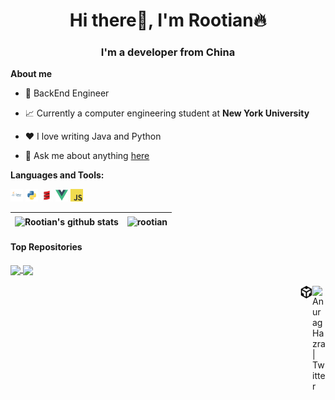<h1 align="center">Hi there👋, I'm Rootian🔥</h1>

<h3 align="center">I'm a developer from China</h3>

**About me**

- 💼 BackEnd Engineer

- 📈 Currently a computer engineering student at **New York University**

- ❤️ I love writing Java and Python

- 💬 Ask me about anything [here](https://github.com/rootian/rootian/issues)



**Languages and Tools:**  

<code><img height="20" src="https://raw.githubusercontent.com/github/explore/80688e429a7d4ef2fca1e82350fe8e3517d3494d/topics/java/java.png"></code>
<code><img height="20" src="https://raw.githubusercontent.com/github/explore/80688e429a7d4ef2fca1e82350fe8e3517d3494d/topics/python/python.png"></code>
<code><img height="20" src="https://raw.githubusercontent.com/github/explore/80688e429a7d4ef2fca1e82350fe8e3517d3494d/topics/scala/scala.png"></code>
<code><img height="20" src="https://raw.githubusercontent.com/github/explore/5c058a388828bb5fde0bcafd4bc867b5bb3f26f3/topics/vue/vue.png"></code>
<code><img height="20" src="https://raw.githubusercontent.com/github/explore/80688e429a7d4ef2fca1e82350fe8e3517d3494d/topics/javascript/javascript.png"></code>    


|<img align="center" src="https://github-readme-stats.vercel.app/api?username=rootian&show_icons=true&include_all_commits=true&theme=buefy&hide_border=true" alt="Rootian's github stats" /></a> | <img align="center" src="https://github-readme-stats.vercel.app/api/top-langs/?username=rootian&hide=HTML,CSS,TSQL&layout=compact&theme=buefy&hide_border=true" alt="rootian"/></a> |
| ------------- | ------------- |

#### Top Repositories


<a href="https://github.com/Rootian/TraceAndPing">
  <img align="center" src="https://github-readme-stats.vercel.app/api/pin/?username=Rootian&repo=TraceAndPing&theme=buefy" />
</a>
<a href="https://github.com/Rootian/TM_Image_Classifier">
  <img align="center" src="https://github-readme-stats.vercel.app/api/pin/?username=rootian&repo=TM_Image_Classifier&theme=buefy" />
</a>

<br />
<br />

<a href="https://twitter.com/anuraghazru">
  <img align="right" alt="Anurag Hazra | Twitter" width="21px" src="https://raw.githubusercontent.com/anuraghazra/anuraghazra/master/assets/twitter.svg" />
</a>
<a href="https://codesandbox.io/u/anuraghazra">
  <img align="right" alt="Anurag Hazra | CodeSandbox" width="20px" src="https://raw.githubusercontent.com/anuraghazra/anuraghazra/master/assets/codesandbox.svg" />
</a>
